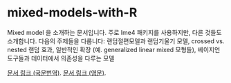 # mixed-models-with-R

Mixed model 을 소개하는 문서입니다. 주로 <span class="pack">lme4</span> 패키지를 사용하지만, 다른 것들도 소개합니다. 다음의 주제들을 다룹니다: 랜덤절편모델과 랜덤기울기 모델, crossed vs. nested 랜덤 효과, 일반적인 확장 (예. generalized linear mixed 모형들), 베이지언 도구들과 데이터에서 의존성을 다루는 모델

[문서 링크 (국문번역)](https://bookdown.org/sulgik/mixed_models/).
[문서 링크 (영문)](http://m-clark.github.io/mixed-models-with-R/).